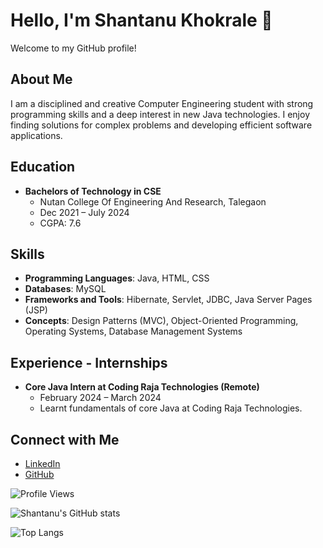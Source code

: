 # Hello, I'm Shantanu Khokrale 👋

Welcome to my GitHub profile!

## About Me
I am a disciplined and creative Computer Engineering student with strong programming skills and a deep interest in new Java technologies. I enjoy finding solutions for complex problems and developing efficient software applications.

## Education
- **Bachelors of Technology in CSE**
  - Nutan College Of Engineering And Research, Talegaon
  - Dec 2021 – July 2024
  - CGPA: 7.6


## Skills
- **Programming Languages**: Java, HTML, CSS
- **Databases**: MySQL
- **Frameworks and Tools**: Hibernate, Servlet, JDBC, Java Server Pages (JSP)
- **Concepts**: Design Patterns (MVC), Object-Oriented Programming, Operating Systems, Database Management Systems


## Experience - Internships
- **Core Java Intern at Coding Raja Technologies (Remote)**
  - February 2024 – March 2024
  - Learnt fundamentals of core Java at Coding Raja Technologies.

## Connect with Me
- [LinkedIn](https://www.linkedin.com/in/shantanu-khokrale-407503232)
- [GitHub](https://github.com/shantanu2741)

![Profile Views](https://komarev.com/ghpvc/?username=shantanu2741&style=flat-square)

<!-- GitHub Stats -->
![Shantanu's GitHub stats](https://github-readme-stats.vercel.app/api?username=shantanu2741&show_icons=true&theme=radical)

<!-- Most Used Languages -->
![Top Langs](https://github-readme-stats.vercel.app/api/top-langs/?username=shantanu2741&layout=compact)
